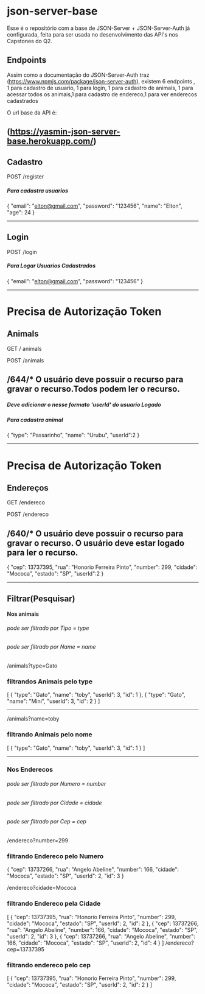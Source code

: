 # json-server-base

Esse é o repositório com a base de JSON-Server + JSON-Server-Auth já configurada, feita para ser usada no desenvolvimento das API's nos Capstones do Q2.

## Endpoints

Assim como a documentação do JSON-Server-Auth traz (https://www.npmjs.com/package/json-server-auth), existem 6 endpoints , 1  para cadastro de usuario, 1 para login, 1 para cadastro de animais, 1 para acessar todos os animais,1 para cadastro de endereco,1 para ver enderecos cadastrados

O url base da API é: 
## (https://yasmin-json-server-base.herokuapp.com/)


## Cadastro
POST /register <br/>
##### Para cadastra usuarios
{
	"email": "elton@gmail.com",
	"password": "123456",
	"name": "Elton",
	"age": 24
}
****************************************

## Login
POST /login <br/>
##### Para Logar Usuarios Cadastrados
{
	"email": "elton@gmail.com",
	"password": "123456"
}

*********************************************
# Precisa de Autorização Token
## Animals
GET / animals <br/>

POST /animals <br/>

## /644/*	O usuário deve possuir o recurso para gravar o recurso.Todos podem ler o recurso.

##### Deve adicionar o nesse formato 'userId'  do usuario Logado
##### Para cadastra animal
{
	"type": "Passarinho",
	"name": "Urubu",
	"userId":2
}

*******************************************
# Precisa de Autorização Token
## Endereços
GET /endereco <br/>

POST /endereco <br/>
 
 ## /640/*	O usuário deve possuir o recurso para gravar o recurso. O usuário deve estar logado para ler o recurso.
{
	"cep": 13737395,
	"rua": "Honorio Ferreira Pinto",
	"number": 299,
	"cidade": "Mococa",
	"estado": "SP",
	"userId":2
}
**************************************

## Filtrar(Pesquisar)

#### Nos animais <br/>
###### pode ser filtrado por Tipo = type
###### pode ser filtrado por Name = name
/animals?type=Gato <br/>

### filtrandos Animais pelo type
[
  {
    "type": "Gato",
    "name": "toby",
    "userId": 3,
    "id": 1
  },
  {
    "type": "Gato",
    "name": "Mini",
    "userId": 3,
    "id": 2
  }
]

****************************************************
/animals?name=toby <br/>
### filtrando Animais pelo nome
[
  {
    "type": "Gato",
    "name": "toby",
    "userId": 3,
    "id": 1
  }
]
*******************************************

### Nos Enderecos <br/>
###### pode ser filtrado por Numero = number
###### pode ser filtrado por Cidade = cidade
###### pode ser filtrado por Cep = cep

/endereco?number=299 <br/>

### filtrando Endereco pelo Numero
{
  "cep": 13737266,
  "rua": "Angelo Abeline",
  "number": 166,
  "cidade": "Mococa",
  "estado": "SP",
  "userId": 2,
  "id": 3
}

/endereco?cidade=Mococa <br/>
### filtrando Endereco pela Cidade
[
  {
    "cep": 13737395,
    "rua": "Honorio Ferreira Pinto",
    "number": 299,
    "cidade": "Mococa",
    "estado": "SP",
    "userId": 2,
    "id": 2
  },
  {
    "cep": 13737266,
    "rua": "Angelo Abeline",
    "number": 166,
    "cidade": "Mococa",
    "estado": "SP",
    "userId": 2,
    "id": 3
  },
  {
    "cep": 13737266,
    "rua": "Angelo Abeline",
    "number": 166,
    "cidade": "Mococa",
    "estado": "SP",
    "userId": 2,
    "id": 4
  }
]
/endereco?cep=13737395 <br/>
### filtrando endereco pelo cep
[
  {
    "cep": 13737395,
    "rua": "Honorio Ferreira Pinto",
    "number": 299,
    "cidade": "Mococa",
    "estado": "SP",
    "userId": 2,
    "id": 2
  }
]
